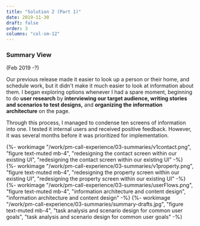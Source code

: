 ```yaml
---
title: "Solution 2 (Part 1)"
date: 2019-11-30
draft: false
order: 3
columns: "col-sm-12"
---
```

### Summary View 
(Feb 2019 -?)
<div class="container lg"><div class="row">
<div class="col col-12 col-sm-12 col-md-8 col-lg-7 col-xl-6 mb-4" >

Our previous release made it easier to look up a person or their home, and schedule work, but it didn't make it much easier to look at information about them. I began exploring options whenever I had a spare moment, beginning to do **user research** by **interviewing our target audience, writing stories and scenarios to test designs,** and **organizing the information architecture** on the page. 

Through this process, I managed to condense ten screens of information into one. I tested it internal users and received positive feedback. However, it was several months before it was prioritized for implementation.


<div class="row mt-4">
<div class="col-6 col-sm-6">
 {%- workimage "/work/pm-call-experience/03-summaries/v1contact.png", "figure text-muted mb-4", "redesigning the contact screen within our existing UI", "redesigning the contact screen within our existing UI"  -%}
 </div>
 <div class="col-6 col-sm-6">
  {%- workimage "/work/pm-call-experience/03-summaries/v1property.png", "figure text-muted mb-4", "redesigning the property screen within our existing UI", "redesigning the property screen within our existing UI"  -%}
</div>
</div>
</div>
<div class="col col-sm-12 col-md-4 col-lg-5 col-xl-6 mb-4">
    {%- workimage "/work/pm-call-experience/03-summaries/userFlows.png", "figure text-muted mb-4", "information architecture and content design", "information architecture and content design"  -%}
    {%- workimage "/work/pm-call-experience/03-summaries/summary-drafts.jpg", "figure text-muted mb-4", "task analysis and scenario design for common user goals", "task analysis and scenario design for common user goals"  -%}
</div>
</div></div>